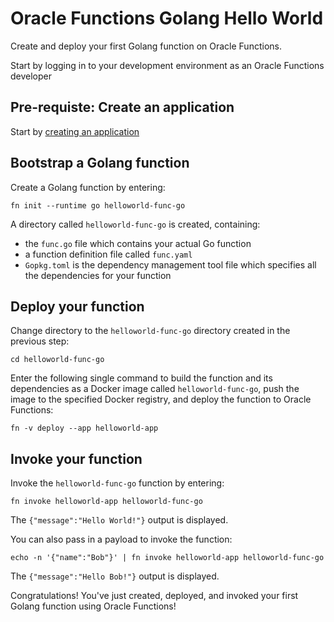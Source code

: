 # Oracle Functions Golang Hello World

Create and deploy your first Golang function on Oracle Functions.

Start by logging in to your development environment as an Oracle Functions developer

## Pre-requiste: Create an application

Start by [creating an application](create-application.md)

## Bootstrap a Golang function

 Create a Golang function by entering:

`fn init --runtime go helloworld-func-go`

A directory called `helloworld-func-go` is created, containing:

- the `func.go` file which contains your actual Go function
- a function definition file called `func.yaml`
- `Gopkg.toml` is the dependency management tool file which specifies all the dependencies for your function

## Deploy your function

Change directory to the `helloworld-func-go` directory created in the previous step:

`cd helloworld-func-go`

Enter the following single command to build the function and its dependencies as a Docker image called `helloworld-func-go`, push the image to the specified Docker registry, and deploy the function to Oracle Functions:

`fn -v deploy --app helloworld-app`

## Invoke your function

Invoke the `helloworld-func-go` function by entering:

`fn invoke helloworld-app helloworld-func-go`

The `{"message":"Hello World!"}` output is displayed.

You can also pass in a payload to invoke the function:

`echo -n '{"name":"Bob"}' | fn invoke helloworld-app helloworld-func-go`

The `{"message":"Hello Bob!"}` output is displayed.

Congratulations! You've just created, deployed, and invoked your first Golang function using Oracle Functions!

